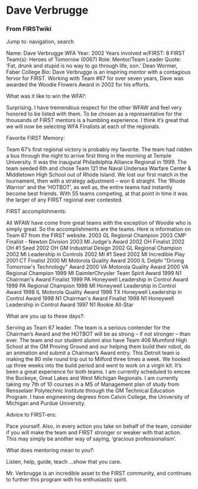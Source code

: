 # Dave Verbrugge

### From FIRSTwiki

Jump to: navigation, search

Name: Dave Verbrugge WFA Year: 2002 Years involved w/FIRST: 8 FIRST Team(s):
Heroes of Tomorrow (0067) Role: Mentor/Team Leader Quote: ‘Fat, drunk and
stupid is no way to go through life, son.’ Dean Wormer, Faber College Bio:
Dave Verbrugge is an inspiring mentor with a contagious fervor for FIRST.
Working with Team #67 for over seven years, Dave was awarded the Woodie
Flowers Award in 2002 for his efforts.

What was it like to win the WFA?:

Surprising. I have tremendous respect for the other WFAW and feel very honored
to be listed with them. To be chosen as a representative for the thousands of
FIRST mentors is a humbling experience. I think it’s great that we will now be
selecting WFA Finalists at each of the regionals.

Favorite FIRST Memory:

Team 67’s first regional victory is probably my favorite. The team had ridden
a bus through the night to arrive first thing in the morning at Temple
University. It was the inaugural Philadelphia Alliance Regional in 1999. The
team seeded 6th and chose Team 121 the Naval Undersea Warfare Center &amp;
Middletown High School out of Rhode Island. We lost our first match in the
tournament, then with a strategy adjustment – won 6 straight. The ‘Rhode
Warrior’ and the ‘HOTBOT’, as well as, the entire teams had instantly become
best friends. With 55 teams competing, at that point in time it was the larger
of any FIRST regional ever contested.

FIRST accomplishments:

All WFAW have come from great teams with the exception of Woodie who is simply
great. So the accomplishments are the teams. Here is information on Team 67
from the FIRST website. 2003 GL Regional Champion 2003 CMP Finalist - Newton
Division 2003 MI Judge's Award 2002 OH Finalist 2002 OH #1 Seed 2002 OH GM
Industrial Design 2002 GL Regional Champion 2002 MI Leadership in Controls
2002 MI #1 Seed 2002 MI Incredible Play 2001 CT Finalist 2000 MI Motorola
Quality Award 2000 IL Delphi "Driving Tomorrow's Technology" Award 2000 VA
Motorola Quality Award 2000 VA Regional Champion 1999 MI DaimlerChrysler Team
Spirit Award 1999 N1 Chairman's Award Finalist 1999 PA Honeywell Leadership in
Control Award 1999 PA Regional Champion 1998 MI Honeywell Leadership in
Control Award 1998 IL Motorola Quality Award 1998 TX Honeywell Leadership in
Control Award 1998 N1 Chairman's Award Finalist 1998 N1 Honeywell Leadership
in Control Award 1997 N1 Rookie All-Star

What are you up to these days?:

Serving as Team 67 leader. The team is a serious contender for the Chairman’s
Award and the HOTBOT will be as strong – if not stronger – than ever. The team
and our student alumni also have Team 406 Mumford High School at the GM
Proving Ground and our helping them build their robot, do an animation and
submit a Chairman’s Award entry. This Detroit team is making the 80 mile round
trip out to Milford three times a week. We hooked up three weeks into the
build period and went to work on a virgin kit. It’s been a great experience
for both teams. I am currently scheduled to emcee the Buckeye, Great Lakes and
West Michigan Regionals. I am currently taking my 7th of 10 courses in a MS of
Management plan of study from Rensselaer Polytechnic Institute through the GM
Technical Education Program. I have engineering degrees from Calvin College,
the University of Michigan and Purdue University.

Advice to FIRST-ers:

Pace yourself. Also, in every action you take on behalf of the team, consider
if you will make the team and FIRST stronger or weaker with that action. This
may simply be another way of saying, ‘gracious professionalism’.

What does mentoring mean to you?:

Listen, help, guide, teach …show that you care.

Mr. Verbrugge is an incredible asset to the FIRST community, and continues to
further this program with his enthusiastic spirit.


